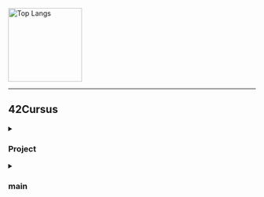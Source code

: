 <!--
<picture>
  <source media="(prefers-color-scheme: dark)" srcset="https://raw.githubusercontent.com/Gatoll/Gatoll/output/github-contribution-grid-snake-dark.svg">
  <source media="(prefers-color-scheme: light)" srcset="https://raw.githubusercontent.com/Gatoll/Gatoll/output/github-contribution-grid-snake.svg">
  <img alt="github contribution grid snake animation" src="https://raw.githubusercontent.com/Gatoll/Gatoll/output/github-contribution-grid-snake.svg">
</picture>
-->

  <img alt="Top Langs" height="150px" src="https://github-readme-stats.vercel.app/api/top-langs/?username=Gatoll&layout=compact&show_icons=true&theme=merko&title_color=00cc00" />
<!--  <img alt="github stats" height="150px" src="https://github-readme-stats.vercel.app/api?username=Gatoll&theme=merko&show_icons=ture&title_color=00cc00" />
 [![trophy](https://github-profile-trophy.vercel.app/?username=Gatoll&theme=matrix&column=5)](https://github.com/ryo-ma/github-profile-trophy) -->

---

## 42Cursus

 <!-- [![kaokazak's 42 stats](https://badge42.coday.fr/api/v2/clvkv4lpp3585701p4ami8i83a/stats?cursusId=21&coalitionId=309)](https://github.com/Coday-meric/badge42) -->
 
<details><summary><h3>Project</h3></summary>
<table>
  <tr>
    <th>Project</th>
    <th>Score</th>
  </tr>
  <tr>
    <td><a href="https://github.com/Gatoll/libft"><img src="https://github.com/Gatoll/42-project-badges/blob/main/badges/libftm.png"></a></td>
    <td><img src="https://github.com/Mori062/42/assets/110565242/fc7d4bc1-8688-4e8c-bbd8-257b21796088" alt="Libft Score" width="230"></td>
  </tr>
  <tr>
    <td><a href="https://github.com/Gatoll/ft_printf"><img src="https://github.com/Gatoll/42-project-badges/blob/main/badges/ft_printfe.png"></a></td>
    <td><img src="https://github.com/Mori062/42/assets/110565242/b222da77-329b-4622-8b30-01e82537c276" alt="ft_printf Score" width="230"></td>
  </tr>
  <tr>
    <td><a href="https://github.com/Gatoll/GetNextLine"><img src="https://github.com/Gatoll/42-project-badges/blob/main/badges/get_next_linem.png"></a></td>
    <td><img src="https://github.com/Mori062/42/assets/110565242/fc7d4bc1-8688-4e8c-bbd8-257b21796088" alt="get_next_line Score" width="230"></td>
  </tr>
  <tr>
    <td><img src="https://github.com/Gatoll/42-project-badges/blob/main/badges/born2beroote.png"></td>
    <td><img src="https://github.com/Mori062/42/assets/110565242/b222da77-329b-4622-8b30-01e82537c276" alt="Born2beroot Score" width="230"></td>
  </tr>
  <tr>
    <td><a href="https://github.com/Gatoll/minitalk"><img src="https://github.com/Gatoll/42-project-badges/blob/main/badges/minitalkm.png"></a></td>
    <td><img src="https://github.com/Mori062/42/assets/110565242/fc7d4bc1-8688-4e8c-bbd8-257b21796088" alt="minitalk Score" width="230"></td>
  </tr>
  <tr>
    <td><a href="https://github.com/Gatoll/push_swap"><img src="https://github.com/Gatoll/42-project-badges/blob/main/badges/push_swapm.png"></a></td>
    <td><img src="https://github.com/Mori062/42/assets/110565242/fc7d4bc1-8688-4e8c-bbd8-257b21796088" alt="push_swap Score" width="230"></td>
  </tr>
</table>
</details>

<details><summary><h3>main</h3></summary>
  <ul>
    <li><h3><a href="https://github.com/Gatoll/ft_printf-main">ft_printf</a></h3></li>
    <li><h3><a href="https://github.com/Gatoll/gnl-main">gnl</a></h3></li>
  </ul>
</details>
